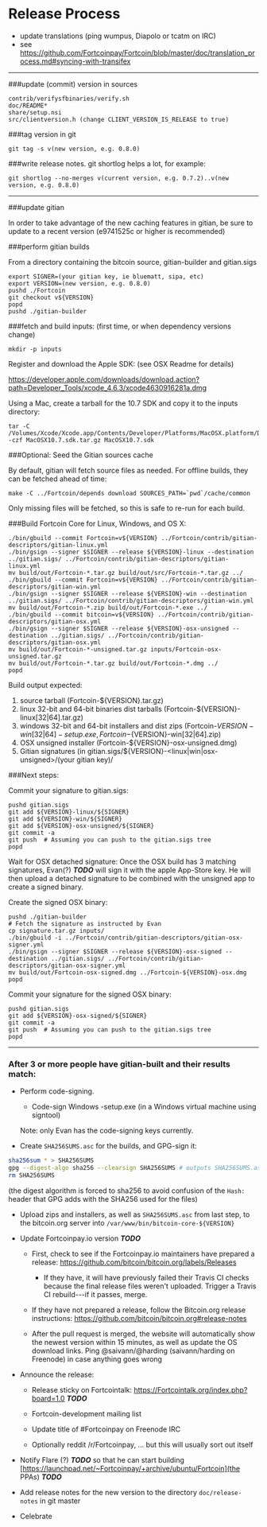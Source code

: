 Release Process
====================

* update translations (ping wumpus, Diapolo or tcatm on IRC)
* see https://github.com/Fortcoinpay/Fortcoin/blob/master/doc/translation_process.md#syncing-with-transifex

* * *

###update (commit) version in sources

	contrib/verifysfbinaries/verify.sh
	doc/README*
	share/setup.nsi
	src/clientversion.h (change CLIENT_VERSION_IS_RELEASE to true)

###tag version in git

	git tag -s v(new version, e.g. 0.8.0)

###write release notes. git shortlog helps a lot, for example:

	git shortlog --no-merges v(current version, e.g. 0.7.2)..v(new version, e.g. 0.8.0)

* * *

###update gitian

 In order to take advantage of the new caching features in gitian, be sure to update to a recent version (e9741525c or higher is recommended)

###perform gitian builds

 From a directory containing the bitcoin source, gitian-builder and gitian.sigs

	export SIGNER=(your gitian key, ie bluematt, sipa, etc)
	export VERSION=(new version, e.g. 0.8.0)
	pushd ./Fortcoin
	git checkout v${VERSION}
	popd
	pushd ./gitian-builder

###fetch and build inputs: (first time, or when dependency versions change)
 
	mkdir -p inputs

 Register and download the Apple SDK: (see OSX Readme for details)
 
 https://developer.apple.com/downloads/download.action?path=Developer_Tools/xcode_4.6.3/xcode4630916281a.dmg
 
 Using a Mac, create a tarball for the 10.7 SDK and copy it to the inputs directory:
 
	tar -C /Volumes/Xcode/Xcode.app/Contents/Developer/Platforms/MacOSX.platform/Developer/SDKs/ -czf MacOSX10.7.sdk.tar.gz MacOSX10.7.sdk

###Optional: Seed the Gitian sources cache

  By default, gitian will fetch source files as needed. For offline builds, they can be fetched ahead of time:

	make -C ../Fortcoin/depends download SOURCES_PATH=`pwd`/cache/common

  Only missing files will be fetched, so this is safe to re-run for each build.

###Build Fortcoin Core for Linux, Windows, and OS X:

	./bin/gbuild --commit Fortcoin=v${VERSION} ../Fortcoin/contrib/gitian-descriptors/gitian-linux.yml
	./bin/gsign --signer $SIGNER --release ${VERSION}-linux --destination ../gitian.sigs/ ../Fortcoin/contrib/gitian-descriptors/gitian-linux.yml
	mv build/out/Fortcoin-*.tar.gz build/out/src/Fortcoin-*.tar.gz ../
	./bin/gbuild --commit Fortcoin=v${VERSION} ../Fortcoin/contrib/gitian-descriptors/gitian-win.yml
	./bin/gsign --signer $SIGNER --release ${VERSION}-win --destination ../gitian.sigs/ ../Fortcoin/contrib/gitian-descriptors/gitian-win.yml
	mv build/out/Fortcoin-*.zip build/out/Fortcoin-*.exe ../
	./bin/gbuild --commit bitcoin=v${VERSION} ../Fortcoin/contrib/gitian-descriptors/gitian-osx.yml
	./bin/gsign --signer $SIGNER --release ${VERSION}-osx-unsigned --destination ../gitian.sigs/ ../Fortcoin/contrib/gitian-descriptors/gitian-osx.yml
	mv build/out/Fortcoin-*-unsigned.tar.gz inputs/Fortcoin-osx-unsigned.tar.gz
	mv build/out/Fortcoin-*.tar.gz build/out/Fortcoin-*.dmg ../
	popd
  Build output expected:

  1. source tarball (Fortcoin-${VERSION}.tar.gz)
  2. linux 32-bit and 64-bit binaries dist tarballs (Fortcoin-${VERSION}-linux[32|64].tar.gz)
  3. windows 32-bit and 64-bit installers and dist zips (Fortcoin-${VERSION}-win[32|64]-setup.exe, Fortcoin-${VERSION}-win[32|64].zip)
  4. OSX unsigned installer (Fortcoin-${VERSION}-osx-unsigned.dmg)
  5. Gitian signatures (in gitian.sigs/${VERSION}-<linux|win|osx-unsigned>/(your gitian key)/

###Next steps:

Commit your signature to gitian.sigs:

	pushd gitian.sigs
	git add ${VERSION}-linux/${SIGNER}
	git add ${VERSION}-win/${SIGNER}
	git add ${VERSION}-osx-unsigned/${SIGNER}
	git commit -a
	git push  # Assuming you can push to the gitian.sigs tree
	popd

  Wait for OSX detached signature:
	Once the OSX build has 3 matching signatures, Evan(?) ***TODO*** will sign it with the apple App-Store key.
	He will then upload a detached signature to be combined with the unsigned app to create a signed binary.

  Create the signed OSX binary:

	pushd ./gitian-builder
	# Fetch the signature as instructed by Evan
	cp signature.tar.gz inputs/
	./bin/gbuild -i ../Fortcoin/contrib/gitian-descriptors/gitian-osx-signer.yml
	./bin/gsign --signer $SIGNER --release ${VERSION}-osx-signed --destination ../gitian.sigs/ ../Fortcoin/contrib/gitian-descriptors/gitian-osx-signer.yml
	mv build/out/Fortcoin-osx-signed.dmg ../Fortcoin-${VERSION}-osx.dmg
	popd

Commit your signature for the signed OSX binary:

	pushd gitian.sigs
	git add ${VERSION}-osx-signed/${SIGNER}
	git commit -a
	git push  # Assuming you can push to the gitian.sigs tree
	popd

-------------------------------------------------------------------------

### After 3 or more people have gitian-built and their results match:

- Perform code-signing.

    - Code-sign Windows -setup.exe (in a Windows virtual machine using signtool)

  Note: only Evan has the code-signing keys currently.

- Create `SHA256SUMS.asc` for the builds, and GPG-sign it:
```bash
sha256sum * > SHA256SUMS
gpg --digest-algo sha256 --clearsign SHA256SUMS # outputs SHA256SUMS.asc
rm SHA256SUMS
```
(the digest algorithm is forced to sha256 to avoid confusion of the `Hash:` header that GPG adds with the SHA256 used for the files)

- Upload zips and installers, as well as `SHA256SUMS.asc` from last step, to the bitcoin.org server
  into `/var/www/bin/bitcoin-core-${VERSION}`

- Update Fortcoinpay.io version ***TODO***

  - First, check to see if the Fortcoinpay.io maintainers have prepared a
    release: https://github.com/bitcoin/bitcoin.org/labels/Releases

      - If they have, it will have previously failed their Travis CI
        checks because the final release files weren't uploaded.
        Trigger a Travis CI rebuild---if it passes, merge.

  - If they have not prepared a release, follow the Bitcoin.org release
    instructions: https://github.com/bitcoin/bitcoin.org#release-notes

  - After the pull request is merged, the website will automatically show the newest version within 15 minutes, as well
    as update the OS download links. Ping @saivann/@harding (saivann/harding on Freenode) in case anything goes wrong

- Announce the release:

  - Release sticky on Fortcointalk: https://Fortcointalk.org/index.php?board=1.0 ***TODO***

  - Fortcoin-development mailing list

  - Update title of #Fortcoinpay on Freenode IRC

  - Optionally reddit /r/Fortcoinpay, ... but this will usually sort out itself

- Notify Flare (?) ***TODO*** so that he can start building [https://launchpad.net/~Fortcoinpay/+archive/ubuntu/Fortcoin](the PPAs) ***TODO***

- Add release notes for the new version to the directory `doc/release-notes` in git master

- Celebrate

